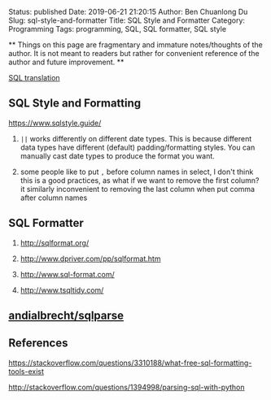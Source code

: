 Status: published
Date: 2019-06-21 21:20:15
Author: Ben Chuanlong Du
Slug: sql-style-and-formatter
Title: SQL Style and Formatter
Category: Programming
Tags: programming, SQL, SQL formatter, SQL style

**
Things on this page are
fragmentary and immature notes/thoughts of the author.
It is not meant to readers
but rather for convenient reference of the author and future improvement.
**


[SQL translation](https://www.jooq.org/translate/)

## SQL Style and Formatting

https://www.sqlstyle.guide/

1. `||` works differently on different date types. 
    This is because different data types have different (default) padding/formatting styles.
    You can manually cast date types to produce the format you want. 

2. some people like to put `,` 
    before column names in select, 
    I don't think this is a good practices, 
    as what if we want to remove the first column? 
    it similarly inconvenient to removing the last column when put comma after column names

## SQL Formatter

1. <http://sqlformat.org/>

2. <http://www.dpriver.com/pp/sqlformat.htm>

3. <http://www.sql-format.com/>

4. <http://www.tsqltidy.com/>


## [andialbrecht/sqlparse](https://github.com/andialbrecht/sqlparse)

## References

https://stackoverflow.com/questions/3310188/what-free-sql-formatting-tools-exist

http://stackoverflow.com/questions/1394998/parsing-sql-with-python